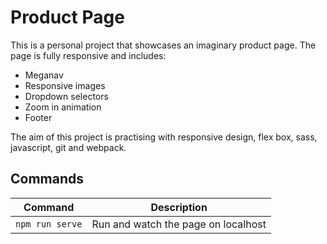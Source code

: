 # Product Page

This is a personal project that showcases an imaginary product page. The page is fully responsive and includes:
- Meganav
- Responsive images
- Dropdown selectors
- Zoom in animation
- Footer

The aim of this project is practising with responsive design, flex box, sass, javascript, git and webpack.

 ## Commands

 | Command | Description |
 | --- | --- |
 | ```npm run serve``` | Run and watch the page on localhost |
